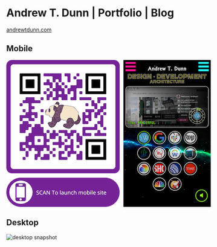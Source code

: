# Andrew T. Dunn | Portfolio | Blog

[andrewtdunn.com](https://andrewtdunn.com)

## Mobile

<div class="imageHolder" style="display: flex; flex-direction: row; gap: 10px; align-items: center;">
  <img src="public/images/qr.png?raw=true" alt="qr code" width="300" height="389">
  <img src="public/images/mobile.jpg" alt="mobile snapshot" width="231"  height="389">
</div>

## Desktop

<div class="imageHolder">
  <img class="desktopImg" src="public/images/desktop_snapshot.png?raw=true" alt="desktop snapshot" width="541" height="auto"/>
</div>
